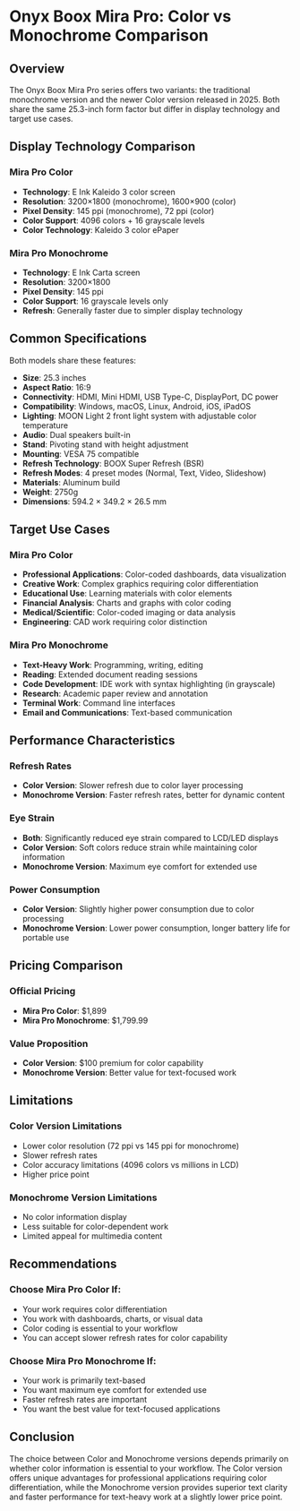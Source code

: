 # Onyx Boox Mira Pro: Color vs Monochrome Comparison

## Overview
The Onyx Boox Mira Pro series offers two variants: the traditional monochrome version and the newer Color version released in 2025. Both share the same 25.3-inch form factor but differ in display technology and target use cases.

## Display Technology Comparison

### Mira Pro Color
- **Technology**: E Ink Kaleido 3 color screen
- **Resolution**: 3200×1800 (monochrome), 1600×900 (color)
- **Pixel Density**: 145 ppi (monochrome), 72 ppi (color)
- **Color Support**: 4096 colors + 16 grayscale levels
- **Color Technology**: Kaleido 3 color ePaper

### Mira Pro Monochrome
- **Technology**: E Ink Carta screen
- **Resolution**: 3200×1800
- **Pixel Density**: 145 ppi
- **Color Support**: 16 grayscale levels only
- **Refresh**: Generally faster due to simpler display technology

## Common Specifications

Both models share these features:

- **Size**: 25.3 inches
- **Aspect Ratio**: 16:9
- **Connectivity**: HDMI, Mini HDMI, USB Type-C, DisplayPort, DC power
- **Compatibility**: Windows, macOS, Linux, Android, iOS, iPadOS
- **Lighting**: MOON Light 2 front light system with adjustable color temperature
- **Audio**: Dual speakers built-in
- **Stand**: Pivoting stand with height adjustment
- **Mounting**: VESA 75 compatible
- **Refresh Technology**: BOOX Super Refresh (BSR)
- **Refresh Modes**: 4 preset modes (Normal, Text, Video, Slideshow)
- **Materials**: Aluminum build
- **Weight**: 2750g
- **Dimensions**: 594.2 × 349.2 × 26.5 mm

## Target Use Cases

### Mira Pro Color
- **Professional Applications**: Color-coded dashboards, data visualization
- **Creative Work**: Complex graphics requiring color differentiation
- **Educational Use**: Learning materials with color elements
- **Financial Analysis**: Charts and graphs with color coding
- **Medical/Scientific**: Color-coded imaging or data analysis
- **Engineering**: CAD work requiring color distinction

### Mira Pro Monochrome
- **Text-Heavy Work**: Programming, writing, editing
- **Reading**: Extended document reading sessions
- **Code Development**: IDE work with syntax highlighting (in grayscale)
- **Research**: Academic paper review and annotation
- **Terminal Work**: Command line interfaces
- **Email and Communications**: Text-based communication

## Performance Characteristics

### Refresh Rates
- **Color Version**: Slower refresh due to color layer processing
- **Monochrome Version**: Faster refresh rates, better for dynamic content

### Eye Strain
- **Both**: Significantly reduced eye strain compared to LCD/LED displays
- **Color Version**: Soft colors reduce strain while maintaining color information
- **Monochrome Version**: Maximum eye comfort for extended use

### Power Consumption
- **Color Version**: Slightly higher power consumption due to color processing
- **Monochrome Version**: Lower power consumption, longer battery life for portable use

## Pricing Comparison

### Official Pricing
- **Mira Pro Color**: $1,899
- **Mira Pro Monochrome**: $1,799.99

### Value Proposition
- **Color Version**: $100 premium for color capability
- **Monochrome Version**: Better value for text-focused work

## Limitations

### Color Version Limitations
- Lower color resolution (72 ppi vs 145 ppi for monochrome)
- Slower refresh rates
- Color accuracy limitations (4096 colors vs millions in LCD)
- Higher price point

### Monochrome Version Limitations
- No color information display
- Less suitable for color-dependent work
- Limited appeal for multimedia content

## Recommendations

### Choose Mira Pro Color If:
- Your work requires color differentiation
- You work with dashboards, charts, or visual data
- Color coding is essential to your workflow
- You can accept slower refresh rates for color capability

### Choose Mira Pro Monochrome If:
- Your work is primarily text-based
- You want maximum eye comfort for extended use
- Faster refresh rates are important
- You want the best value for text-focused applications

## Conclusion

The choice between Color and Monochrome versions depends primarily on whether color information is essential to your workflow. The Color version offers unique advantages for professional applications requiring color differentiation, while the Monochrome version provides superior text clarity and faster performance for text-heavy work at a slightly lower price point.